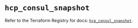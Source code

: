 # `hcp_consul_snapshot`

Refer to the Terraform Registry for docs: [`hcp_consul_snapshot`](https://registry.terraform.io/providers/hashicorp/hcp/0.91.0/docs/resources/consul_snapshot).
